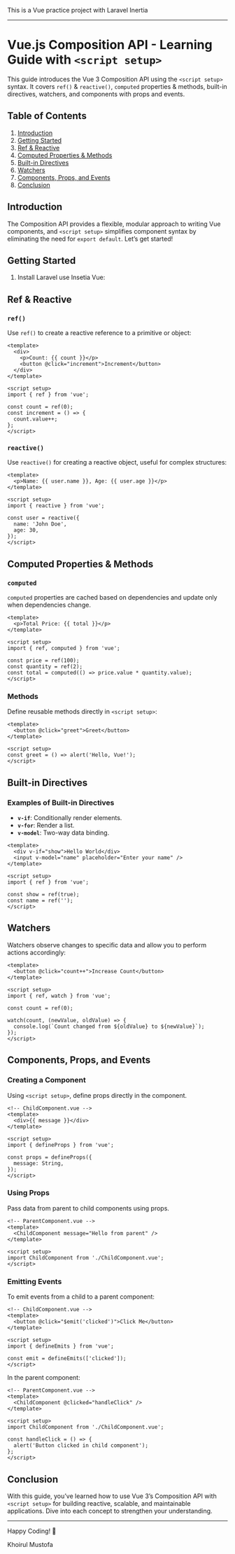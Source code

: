 This is a Vue practice project with Laravel Inertia

---

# Vue.js Composition API - Learning Guide with `<script setup>`

This guide introduces the Vue 3 Composition API using the `<script setup>` syntax. It covers `ref()` & `reactive()`, `computed` properties & methods, built-in directives, watchers, and components with props and events.

## Table of Contents

1. [Introduction](#introduction)
2. [Getting Started](#getting-started)
3. [Ref & Reactive](#ref--reactive)
4. [Computed Properties & Methods](#computed-properties--methods)
5. [Built-in Directives](#built-in-directives)
6. [Watchers](#watchers)
7. [Components, Props, and Events](#components-props-and-events)
8. [Conclusion](#conclusion)

## Introduction

The Composition API provides a flexible, modular approach to writing Vue components, and `<script setup>` simplifies component syntax by eliminating the need for `export default`. Let’s get started!

## Getting Started

1. Install Laravel use Insetia Vue:


## Ref & Reactive

### `ref()`

Use `ref()` to create a reactive reference to a primitive or object:

```vue
<template>
  <div>
    <p>Count: {{ count }}</p>
    <button @click="increment">Increment</button>
  </div>
</template>

<script setup>
import { ref } from 'vue';

const count = ref(0);
const increment = () => {
  count.value++;
};
</script>
```

### `reactive()`

Use `reactive()` for creating a reactive object, useful for complex structures:

```vue
<template>
  <p>Name: {{ user.name }}, Age: {{ user.age }}</p>
</template>

<script setup>
import { reactive } from 'vue';

const user = reactive({
  name: 'John Doe',
  age: 30,
});
</script>
```

## Computed Properties & Methods

### `computed`

`computed` properties are cached based on dependencies and update only when dependencies change.

```vue
<template>
  <p>Total Price: {{ total }}</p>
</template>

<script setup>
import { ref, computed } from 'vue';

const price = ref(100);
const quantity = ref(2);
const total = computed(() => price.value * quantity.value);
</script>
```

### Methods

Define reusable methods directly in `<script setup>`:

```vue
<template>
  <button @click="greet">Greet</button>
</template>

<script setup>
const greet = () => alert('Hello, Vue!');
</script>
```

## Built-in Directives

### Examples of Built-in Directives

- **`v-if`**: Conditionally render elements.
- **`v-for`**: Render a list.
- **`v-model`**: Two-way data binding.

```vue
<template>
  <div v-if="show">Hello World</div>
  <input v-model="name" placeholder="Enter your name" />
</template>

<script setup>
import { ref } from 'vue';

const show = ref(true);
const name = ref('');
</script>
```

## Watchers

Watchers observe changes to specific data and allow you to perform actions accordingly:

```vue
<template>
  <button @click="count++">Increase Count</button>
</template>

<script setup>
import { ref, watch } from 'vue';

const count = ref(0);

watch(count, (newValue, oldValue) => {
  console.log(`Count changed from ${oldValue} to ${newValue}`);
});
</script>
```

## Components, Props, and Events

### Creating a Component

Using `<script setup>`, define props directly in the component.

```vue
<!-- ChildComponent.vue -->
<template>
  <div>{{ message }}</div>
</template>

<script setup>
import { defineProps } from 'vue';

const props = defineProps({
  message: String,
});
</script>
```

### Using Props

Pass data from parent to child components using props.

```vue
<!-- ParentComponent.vue -->
<template>
  <ChildComponent message="Hello from parent" />
</template>

<script setup>
import ChildComponent from './ChildComponent.vue';
</script>
```

### Emitting Events

To emit events from a child to a parent component:

```vue
<!-- ChildComponent.vue -->
<template>
  <button @click="$emit('clicked')">Click Me</button>
</template>

<script setup>
import { defineEmits } from 'vue';

const emit = defineEmits(['clicked']);
</script>
```

In the parent component:

```vue
<!-- ParentComponent.vue -->
<template>
  <ChildComponent @clicked="handleClick" />
</template>

<script setup>
import ChildComponent from './ChildComponent.vue';

const handleClick = () => {
  alert('Button clicked in child component');
};
</script>
```

## Conclusion

With this guide, you’ve learned how to use Vue 3’s Composition API with `<script setup>` for building reactive, scalable, and maintainable applications. Dive into each concept to strengthen your understanding.

--- 

Happy Coding! 🎉

Khoirul Mustofa